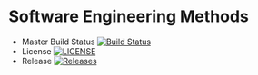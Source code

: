 

# Software Engineering Methods

- Master Build Status [![Build Status](https://travis-ci.org/Val-01/sem.svg?branch=master)](https://travis-ci.org/Val-01/sem)
- License [![LICENSE](https://img.shields.io/github/license/Val-01/sem.svg?style=flat-square)](https://github.com/Val-01/sem/blob/master/LICENSE)
- Release [![Releases](https://img.shields.io/github/release/Val-01/sem/all.svg?style=flat-square)](https://github.com/Val-01/sem/releases)
